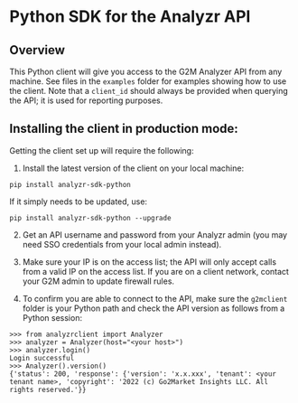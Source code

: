 # Python SDK for the Analyzr API

## Overview
This Python client will give you access to the G2M Analyzer API from any machine. See files in the `examples` folder
for examples showing how to use the client. Note that a `client_id` should always be provided when querying the API; it is used for reporting purposes.

## Installing the client in production mode:
Getting the client set up will require the following:

1. Install the latest version of the client on your local machine:
```
pip install analyzr-sdk-python
```
If it simply needs to be updated, use:
```
pip install analyzr-sdk-python --upgrade
```

2. Get an API username and password from your Analyzr admin (you may need SSO credentials from your local admin instead).

3. Make sure your IP is on the access list; the API will only accept calls from a valid IP on the access list. If you are on a client network, contact your G2M admin to update firewall rules.

4. To confirm you are able to connect to the API, make sure the `g2mclient` folder is your Python path and check the API version
as follows from a Python session:
```
>>> from analyzrclient import Analyzer
>>> analyzer = Analyzer(host="<your host>")
>>> analyzer.login()
Login successful
>>> Analyzer().version()
{'status': 200, 'response': {'version': 'x.x.xxx', 'tenant': <your tenant name>, 'copyright': '2022 (c) Go2Market Insights LLC. All rights reserved.'}}
```

